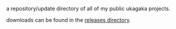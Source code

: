 a repository/update directory of all of my public ukagaka projects.

downloads can be found in the [releases directory](https://github.com/singlefl4me/idk_ghosts/blob/main/releases/readme.md).
